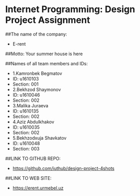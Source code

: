 # Internet Programming: Design Project Assignment

##The name of the company:

- E-rent

##Motto:
Your summer house is here

##Names of all team members and IDs:

- 1.Kamronbek Begmatov 
- ID: u1610103
- Section: 001
- 2.Bekhzod Shaymonov
- ID: u1610046
- Section: 002
- 3.Malika Juraeva
- ID: u1610135
- Section: 002
- 4.Aziz Abdulkhakov
- ID: u1610035
- Section: 002
- 5.Bekhzodxuja Shavkatov 
- ID: u1610048
- Section: 003

##LINK TO GITHUB REPO:

- https://github.com/iuthub/design-project-4shots

##LINK TO WEB SITE:

- https://erent.urmebel.uz


